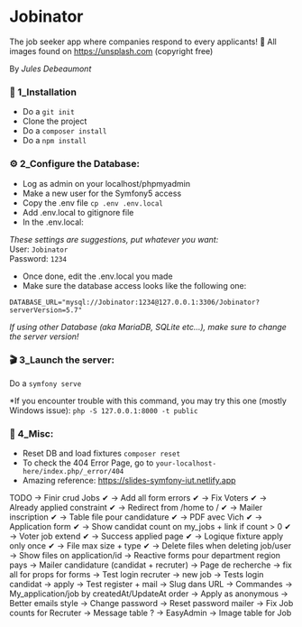 # Jobinator
The job seeker app where companies respond to every applicants! 🤔
All images found on https://unsplash.com (copyright free)

By *Jules Debeaumont*


### 🔧 1_Installation 

- Do a `git init`
- Clone the project
- Do a `composer install`
- Do a `npm install`



### ⚙ 2_Configure the Database:

- Log as admin on your localhost/phpmyadmin
- Make a new user for the Symfony5 access
- Copy the .env file `cp .env .env.local`
- Add .env.local to gitignore file
- In the .env.local:

*These settings are suggestions, put whatever you want:*  
User: `Jobinator`  
Password: `1234`

- Once done, edit the .env.local you made
- Make sure the database access looks like the following one:

`DATABASE_URL="mysql://Jobinator:1234@127.0.0.1:3306/Jobinator?serverVersion=5.7"`

*If using other Database (aka MariaDB, SQLite etc...), make sure to change the server version!*


### 🎬 3_Launch the server:

Do a `symfony serve`

*If you encounter trouble with this command, you may try this one (mostly Windows issue): 
`php -S 127.0.0.1:8000 -t public`


### 📎 4_Misc:

- Reset DB and load fixtures `composer reset`
- To check the 404 Error Page, go to `your-localhost-here/index.php/_error/404`
- Amazing reference: https://slides-symfony-iut.netlify.app

TODO
-> Finir crud Jobs ✔
-> Add all form errors ✔
-> Fix Voters ✔
-> Already applied constraint ✔
-> Redirect from /home to / ✔
-> Mailer inscription ✔ 
-> Table file pour candidature ✔
-> PDF avec Vich ✔
-> Application form ✔
-> Show candidat count on my_jobs + link if count > 0 ✔
-> Voter job extend ✔ 
-> Success applied page ✔
-> Logique fixture apply only once ✔
-> File max size + type ✔
-> Delete files when deleting job/user
-> Show files on application/id
-> Reactive forms pour department region pays
-> Mailer candidature (candidat + recruter)
-> Page de recherche
-> fix all <lavel> for props for forms
-> Test login recruter -> new job
-> Tests login candidat -> apply
-> Test register + mail
-> Slug dans URL
-> Commandes
-> My_application/job by createdAt/UpdateAt order
-> Apply as anonymous
-> Better emails style
-> Change password
-> Reset password mailer
-> Fix Job counts for Recruter
-> Message table ?
-> EasyAdmin
-> Image table for Job